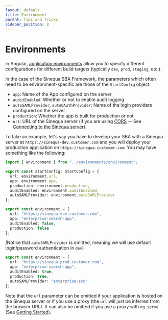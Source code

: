 ```yaml
---
layout: default
title: Environment
parent: Tips and Tricks
sidebar_position: 8
---
```


# Environments

In Angular, [application environments](https://angular.io/guide/build) allow you to specify different configurations for different build targets (typically `dev`, `prod`, `staging`, etc.).

In the case of the Sinequa SBA Framework, the parameters which often need to be environment-specific are those of the `StartConfig` object:

- `app`: Name of the App configured on the server
- `auditEnabled`: Whether or not to enable audit logging
- `autoSAMLProvider`, `autoOAuthProvider`: Name of the login providers configured on the server
- `production`: Whether the app is built for production or not
- `url`: URL of the Sinequa server (if you are using [CORS](https://developer.mozilla.org/en-US/docs/Web/HTTP/CORS) -- See [Connecting to the Sinequa server](/guides/3-development.md#connecting-to-the-sinequa-server)).

To take an example, let's say you have to develop your SBA with a Sinequa server at `https://sinequa-dev.customer.com` and you will deploy your production application on `https://sinequa.customer.com`. You may have something like the following:

```ts title="app.module.ts"
import { environment } from "../environments/environment";

export const startConfig: StartConfig = {
  url: environment.url,
  app: environment.app,
  production: environment.production,
  auditEnabled: environment.auditEnabled,
  autoSAMLProvider: environment.autoSAMLProvider
};
```

```ts title="environment/environment.ts"
export const environment = {
  url: "https://sinequa-dev.customer.com",
  app: "enterprise-search-app",
  auditEnabled: false,
  production: false
};
```

(Notice that `autoSAMLProvider` is omitted, meaning we will use default login/password authentication in `dev`)

```ts title="environment/environment.prod.ts"
export const environment = {
  url: "https://sinequa-prod.customer.com",
  app: "enterprise-search-app",
  auditEnabled: true,
  production: true,
  autoSAMLProvider: "enterprise-sso"
};
```

Note that the `url` parameter can be omitted if your application is hosted on the Sinequa server or if you use a proxy (the `url` will just be inferred from the browser URL). It can also be omitted if you use a proxy with `ng serve` (See [Getting Started](/docs/getting-started.md#develop-an-application)).
